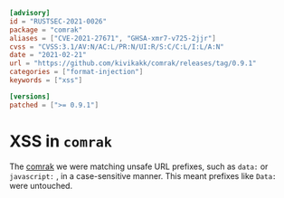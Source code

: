```toml
[advisory]
id = "RUSTSEC-2021-0026"
package = "comrak"
aliases = ["CVE-2021-27671", "GHSA-xmr7-v725-2jjr"]
cvss = "CVSS:3.1/AV:N/AC:L/PR:N/UI:R/S:C/C:L/I:L/A:N"
date = "2021-02-21"
url = "https://github.com/kivikakk/comrak/releases/tag/0.9.1"
categories = ["format-injection"]
keywords = ["xss"]

[versions]
patched = [">= 0.9.1"]
```

# XSS in `comrak`

The [comrak](https://github.com/kivikakk/comrak) we were matching unsafe URL prefixes, such as `data:` or `javascript:` , in a case-sensitive manner. This meant prefixes like `Data:` were untouched.

